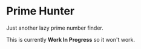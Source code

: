 # Prime Hunter

Just another lazy prime number finder.

This is currently **Work In Progress** so it won't work.
